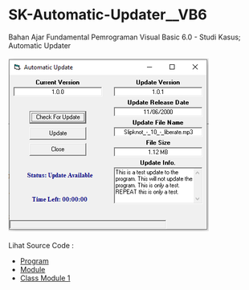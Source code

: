 # SK-Automatic-Updater__VB6
Bahan Ajar Fundamental Pemrograman Visual Basic 6.0 - Studi Kasus; Automatic Updater<br><br>
<img src="https://github.com/RizkyKhapidsyah/SK-Automatic-Updater__VB6/blob/main/result/001.PNG"><br><br>
Lihat Source Code : <br>
- <a href="https://github.com/RizkyKhapidsyah/SK-Automatic-Updater__VB6/blob/main/FrmUpdate.frm">Program</a><br>
- <a href="https://github.com/RizkyKhapidsyah/SK-Automatic-Updater__VB6/blob/main/SimpleFtp.bas">Module</a><br>
- <a href="https://github.com/RizkyKhapidsyah/SK-Automatic-Updater__VB6/blob/main/clsFTP.cls">Class Module 1</a>
